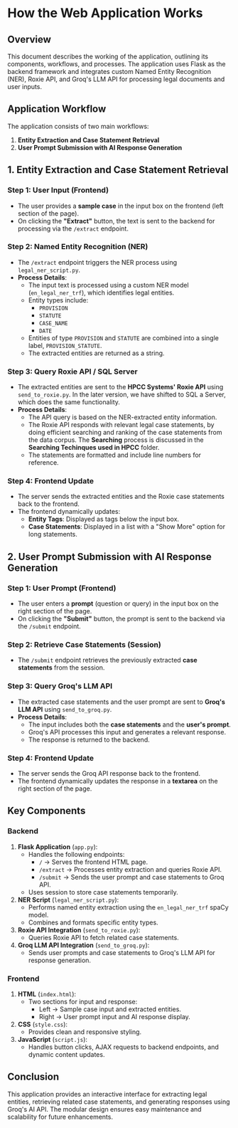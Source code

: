 # How the Web Application Works

## Overview
This document describes the working of the application, outlining its components, workflows, and processes. The application uses Flask as the backend framework and integrates custom Named Entity Recognition (NER), Roxie API, and Groq's LLM API for processing legal documents and user inputs.

## Application Workflow
The application consists of two main workflows:
1. **Entity Extraction and Case Statement Retrieval**
2. **User Prompt Submission with AI Response Generation**

## 1. Entity Extraction and Case Statement Retrieval
### Step 1: User Input (Frontend)
- The user provides a **sample case** in the input box on the frontend (left section of the page).
- On clicking the **"Extract"** button, the text is sent to the backend for processing via the `/extract` endpoint.

### Step 2: Named Entity Recognition (NER)
- The `/extract` endpoint triggers the NER process using `legal_ner_script.py`.
- **Process Details**:
   - The input text is processed using a custom NER model (`en_legal_ner_trf`), which identifies legal entities.
   - Entity types include:
      - `PROVISION`
      - `STATUTE`
      - `CASE_NAME`
      - `DATE`
   - Entities of type `PROVISION` and `STATUTE` are combined into a single label, `PROVISION_STATUTE`.
   - The extracted entities are returned as a string.

### Step 3: Query Roxie API / SQL Server
- The extracted entities are sent to the **HPCC Systems' Roxie API** using `send_to_roxie.py`. In the later version, we have shifted to SQL a Server, which does the same functionality.
- **Process Details**:
   - The API query is based on the NER-extracted entity information.
   - The Roxie API responds with relevant legal case statements, by doing efficient searching and ranking of the case statements from the data corpus. The **Searching** process is discussed in the **Searching Techinques used in HPCC** folder.
   - The statements are formatted and include line numbers for reference.

### Step 4: Frontend Update
- The server sends the extracted entities and the Roxie case statements back to the frontend.
- The frontend dynamically updates:
   - **Entity Tags**: Displayed as tags below the input box.
   - **Case Statements**: Displayed in a list with a "Show More" option for long statements.

## 2. User Prompt Submission with AI Response Generation
### Step 1: User Prompt (Frontend)
- The user enters a **prompt** (question or query) in the input box on the right section of the page.
- On clicking the **"Submit"** button, the prompt is sent to the backend via the `/submit` endpoint.

### Step 2: Retrieve Case Statements (Session)
- The `/submit` endpoint retrieves the previously extracted **case statements** from the session.

### Step 3: Query Groq's LLM API
- The extracted case statements and the user prompt are sent to **Groq's LLM API** using `send_to_groq.py`.
- **Process Details**:
   - The input includes both the **case statements** and the **user's prompt**.
   - Groq's API processes this input and generates a relevant response.
   - The response is returned to the backend.

### Step 4: Frontend Update
- The server sends the Groq API response back to the frontend.
- The frontend dynamically updates the response in a **textarea** on the right section of the page.

## **Key Components**
### **Backend**
1. **Flask Application** (`app.py`):
   - Handles the following endpoints:
      - `/` → Serves the frontend HTML page.
      - `/extract` → Processes entity extraction and queries Roxie API.
      - `/submit` → Sends the user prompt and case statements to Groq API.
   - Uses session to store case statements temporarily.
2. **NER Script** (`legal_ner_script.py`):
   - Performs named entity extraction using the `en_legal_ner_trf` spaCy model.
   - Combines and formats specific entity types.
3. **Roxie API Integration** (`send_to_roxie.py`):
   - Queries Roxie API to fetch related case statements.
4. **Groq LLM API Integration** (`send_to_groq.py`):
   - Sends user prompts and case statements to Groq's LLM API for response generation.

### **Frontend**
1. **HTML** (`index.html`):
   - Two sections for input and response:
      - Left → Sample case input and extracted entities.
      - Right → User prompt input and AI response display.
2. **CSS** (`style.css`):
   - Provides clean and responsive styling.
3. **JavaScript** (`script.js`):
   - Handles button clicks, AJAX requests to backend endpoints, and dynamic content updates.


## **Conclusion**
This application provides an interactive interface for extracting legal entities, retrieving related case statements, and generating responses using Groq's AI API. The modular design ensures easy maintenance and scalability for future enhancements.

